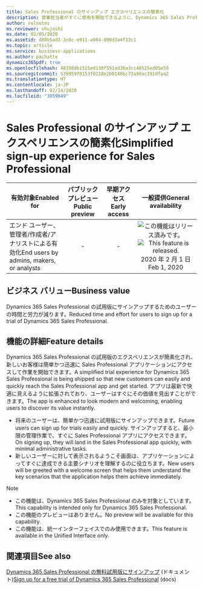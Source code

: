 ```yaml
---
title: Sales Professional のサインアップ エクスペリエンスの簡素化
description: 営業担当者がすぐに使用を開始できるように、Dynamics 365 Sales Professional のの試用版のサインアップ エクスペリエンスが簡素化されます。
author: relnotes
ms.reviewer: shujoshi
ms.date: 02/05/2020
ms.assetid: d80b5ad3-3c6c-e911-a964-000d3a4f33c1
ms.topic: article
ms.service: business-applications
ms.author: pachatte
dynamics365pdf: true
ms.openlocfilehash: 48398db1515ed130f551ad3ba3cc48525ed05e59
ms.sourcegitcommit: 539959f0153f0218e260146bc73a90ac391dfaa2
ms.translationtype: HT
ms.contentlocale: ja-JP
ms.lasthandoff: 02/14/2020
ms.locfileid: "3059049"
---
```

# <a name="simplified-sign-up-experience-for-sales-professional"></a><span data-ttu-id="89c8b-103">Sales Professional のサインアップ エクスペリエンスの簡素化</span><span class="sxs-lookup"><span data-stu-id="89c8b-103">Simplified sign-up experience for Sales Professional</span></span>


| <span data-ttu-id="89c8b-104">有効対象</span><span class="sxs-lookup"><span data-stu-id="89c8b-104">Enabled for</span></span>    |  <span data-ttu-id="89c8b-105">パブリック プレビュー</span><span class="sxs-lookup"><span data-stu-id="89c8b-105">Public preview</span></span> | <span data-ttu-id="89c8b-106">早期アクセス</span><span class="sxs-lookup"><span data-stu-id="89c8b-106">Early access</span></span> | <span data-ttu-id="89c8b-107">一般提供</span><span class="sxs-lookup"><span data-stu-id="89c8b-107">General availability</span></span> | 
| ---------- | :----------: |:----------: |:----------: |
|<span data-ttu-id="89c8b-108">エンド ユーザー、管理者/作成者/アナリストによる有効化</span><span class="sxs-lookup"><span data-stu-id="89c8b-108">End users by admins, makers, or analysts</span></span>|-|-| <span data-ttu-id="89c8b-109">![この機能はリリース済みです。](/dynamics365-release-plan/media/green-checkmark.png "この機能はリリース済みです。")</span><span class="sxs-lookup"><span data-stu-id="89c8b-109">![This feature is released.](/dynamics365-release-plan/media/green-checkmark.png "This feature is released.")</span></span> <span data-ttu-id="89c8b-110">2020 年 2 月 1 日</span><span class="sxs-lookup"><span data-stu-id="89c8b-110">Feb 1, 2020</span></span>|


## <a name="business-value"></a><span data-ttu-id="89c8b-111">ビジネス バリュー</span><span class="sxs-lookup"><span data-stu-id="89c8b-111">Business value</span></span>
<!-- bv start -->
<span data-ttu-id="89c8b-112">Dynamics 365 Sales Professional の試用版にサインアップするためのユーザーの時間と労力が減ります。</span><span class="sxs-lookup"><span data-stu-id="89c8b-112">Reduced time and effort for users to sign up for a trial of Dynamics 365 Sales Professional.</span></span>
<!-- bv end -->



## <a name="feature-details"></a><span data-ttu-id="89c8b-113">機能の詳細</span><span class="sxs-lookup"><span data-stu-id="89c8b-113">Feature details</span></span>
<!--feature detail start -->
<span data-ttu-id="89c8b-114">Dynamics 365 Sales Professional の試用版のエクスペリエンスが簡素化され、新しいお客様は簡単かつ迅速に Sales Professional アプリケーションにアクセスして作業を開始できます。</span><span class="sxs-lookup"><span data-stu-id="89c8b-114">A simplified trial experience for Dynamics 365 Sales Professional is being shipped so that new customers can easily and quickly reach the Sales Professional app and get started.</span></span> <span data-ttu-id="89c8b-115">アプリは最新で快適に見えるように拡張されており、ユーザーはすぐにその価値を見出すことができます。</span><span class="sxs-lookup"><span data-stu-id="89c8b-115">The app is enhanced to look modern and welcoming, enabling users to discover its value instantly.</span></span> 

 -  <span data-ttu-id="89c8b-116">将来のユーザーは、簡単かつ迅速に試用版にサインアップできます。</span><span class="sxs-lookup"><span data-stu-id="89c8b-116">Future users can sign up for trials easily and quickly.</span></span> <span data-ttu-id="89c8b-117">サインアップすると、最小限の管理作業で、すぐに Sales Professional アプリにアクセスできます。</span><span class="sxs-lookup"><span data-stu-id="89c8b-117">On signing up, they will land in the Sales Professional app quickly, with minimal administrative tasks.</span></span>   
 -  <span data-ttu-id="89c8b-118">新しいユーザーに対して表示されるようこそ画面は、アプリケーションによってすぐに達成できる主要シナリオを理解するのに役立ちます。</span><span class="sxs-lookup"><span data-stu-id="89c8b-118">New users will be greeted with a welcome screen that helps them understand the key scenarios that the application helps them achieve immediately.</span></span>  

> [!NOTE] 
> - <span data-ttu-id="89c8b-119">この機能は、Dynamics 365 Sales Professional のみを対象としています。</span><span class="sxs-lookup"><span data-stu-id="89c8b-119">This capability is intended only for Dynamics 365 Sales Professional.</span></span> </br>
> - <span data-ttu-id="89c8b-120">この機能のプレビューはありません。</span><span class="sxs-lookup"><span data-stu-id="89c8b-120">No preview will be available for this capability.</span></span> </br>
> - <span data-ttu-id="89c8b-121">この機能は、統一インターフェイスでのみ使用できます。</span><span class="sxs-lookup"><span data-stu-id="89c8b-121">This feature is available in the Unified Interface only.</span></span>







## <a name="see-also"></a><span data-ttu-id="89c8b-122">関連項目</span><span class="sxs-lookup"><span data-stu-id="89c8b-122">See also</span></span>

<span data-ttu-id="89c8b-123">[Dynamics 365 Sales Professional の無料試用版にサインアップ](https://docs.microsoft.com/dynamics365/sales-professional/try-dynamics365-sales-professional) (ドキュメント)</span><span class="sxs-lookup"><span data-stu-id="89c8b-123">[Sign up for a free trial of Dynamics 365 Sales Professional](https://docs.microsoft.com/dynamics365/sales-professional/try-dynamics365-sales-professional) (docs)</span></span>
